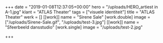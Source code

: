 +++
date = "2019-01-08T12:37:05+00:00"
hero = "/uploads/HERO_artiest in A-1.jpg"
klant = "ATLAS Theater"
tags = ["visuele identiteit"]
title = "ATLAS Theater"
werk = []
[[work]]
name = "Sirene Sale"
[work.double]
image = ["/uploads/Sirene-Sale.gif", "/uploads/test-3.jpg"]
[[work]]
name = "Sfeerbeeld dansstudio"
[work.single]
image = "/uploads/test-2.jpg"

+++
